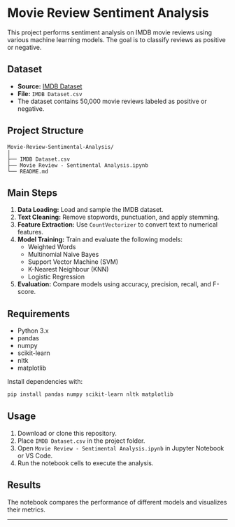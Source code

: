 # Movie Review Sentiment Analysis

This project performs sentiment analysis on IMDB movie reviews using various machine learning models. The goal is to classify reviews as positive or negative.

## Dataset

- **Source:** [IMDB Dataset](https://ai.stanford.edu/~amaas/data/sentiment/)
- **File:** `IMDB Dataset.csv`
- The dataset contains 50,000 movie reviews labeled as positive or negative.

## Project Structure

```
Movie-Review-Sentimental-Analysis/
│
├── IMDB Dataset.csv
├── Movie Review - Sentimental Analysis.ipynb
└── README.md
```

## Main Steps

1. **Data Loading:** Load and sample the IMDB dataset.
2. **Text Cleaning:** Remove stopwords, punctuation, and apply stemming.
3. **Feature Extraction:** Use `CountVectorizer` to convert text to numerical features.
4. **Model Training:** Train and evaluate the following models:
    - Weighted Words
    - Multinomial Naive Bayes
    - Support Vector Machine (SVM)
    - K-Nearest Neighbour (KNN)
    - Logistic Regression
5. **Evaluation:** Compare models using accuracy, precision, recall, and F-score.

## Requirements

- Python 3.x
- pandas
- numpy
- scikit-learn
- nltk
- matplotlib

Install dependencies with:
```bash
pip install pandas numpy scikit-learn nltk matplotlib
```

## Usage

1. Download or clone this repository.
2. Place `IMDB Dataset.csv` in the project folder.
3. Open `Movie Review - Sentimental Analysis.ipynb` in Jupyter Notebook or VS Code.
4. Run the notebook cells to execute the analysis.

## Results

The notebook compares the performance of different models and visualizes their metrics.

---


